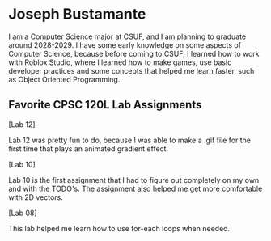 
# Joseph Bustamante

I am a Computer Science major at CSUF, and I am planning to graduate around 2028-2029. 
I have some early knowledge on some aspects of Computer Science, because before coming to CSUF, I learned how to work with Roblox Studio, where I learned how to make games, use basic developer practices and some concepts that helped me learn faster, such as Object Oriented Programming.


## Favorite CPSC 120L Lab Assignments

[Lab 12] 

Lab 12 was pretty fun to do, because I was able to make a .gif file for the first time that plays an animated gradient effect.

[Lab 10]

Lab 10 is the first assignment that I had to figure out completely on my own and with the TODO's. The assignment also helped me get more comfortable with 2D vectors.

[Lab 08]

This lab helped me learn how to use for-each loops when needed.
